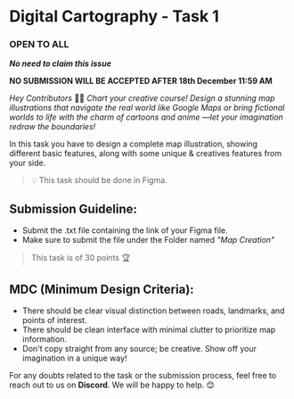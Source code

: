# Digital Cartography - Task 1

### **OPEN TO ALL**

***No need to claim this issue***

**NO SUBMISSION WILL BE ACCEPTED AFTER 18th December 11:59 AM**

*Hey Contributors* 👋🏻 *Chart your creative course! Design a stunning map illustrations that navigate the real world like Google Maps or bring fictional worlds to life with the charm of  cartoons and anime  —let your imagination redraw the boundaries!*

In this task you have to design a complete map illustration, showing different basic features, along with some unique & creatives features from your side.

> 💡 This task should be done in Figma.
> 

## **Submission Guideline:**

- Submit the .txt file containing the link of your Figma file.
- Make sure to submit the file under the Folder named *"Map Creation"*

> This task is of 30 points 🏆
> 

## **MDC (Minimum Design Criteria):**

- There should be clear visual distinction between roads, landmarks, and points of interest.
- There should be clean interface with minimal clutter to prioritize map information.
- Don't copy straight from any source; be creative. Show off your imagination in a unique way!

For any  doubts related to the task or the submission process, feel free to reach out to us on **Discord**. We will be happy to help. 😊
